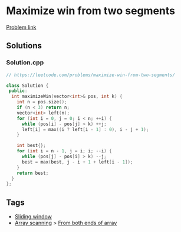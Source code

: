 # Maximize win from two segments

[Problem link](https://leetcode.com/problems/maximize-win-from-two-segments/)

## Solutions


### Solution.cpp
```cpp
// https://leetcode.com/problems/maximize-win-from-two-segments/

class Solution {
 public:
  int maximizeWin(vector<int>& pos, int k) {
    int n = pos.size();
    if (n < 3) return n;
    vector<int> left(n);
    for (int i = 0, j = 0; i < n; ++i) {
      while (pos[i] - pos[j] > k) ++j;
      left[i] = max((i ? left[i - 1] : 0), i - j + 1);
    }

    int best{};
    for (int i = n - 1, j = i; i; --i) {
      while (pos[j] - pos[i] > k) --j;
      best = max(best, j - i + 1 + left[i - 1]);
    }
    return best;
  }
};
```
## Tags

* [Sliding window](/Collections/sliding-window.md#sliding-window)
* [Array scanning](/Collections/array-scanning.md#array-scanning) > [From both ends of array](/Collections/array-scanning.md#from-both-ends-of-array)
